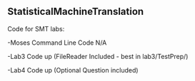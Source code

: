 ## StatisticalMachineTranslation
Code for SMT labs:

-Moses Command Line Code N/A

-Lab3 Code up (FileReader Included - best in lab3/TestPrep/)

-Lab4 Code up (Optional Question included)
